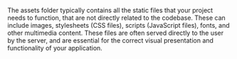 The assets folder typically contains all the static files that your project needs to function, that are not directly related to the codebase. These can include images, stylesheets (CSS files), scripts (JavaScript files), fonts, and other multimedia content. These files are often served directly to the user by the server, and are essential for the correct visual presentation and functionality of your application.
